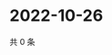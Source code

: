 # 2022-10-26

共 0 条

<!-- BEGIN WEIBO -->
<!-- 最后更新时间 Wed Oct 26 2022 08:34:37 GMT+0800 (China Standard Time) -->

<!-- END WEIBO -->
